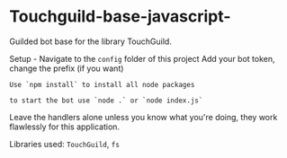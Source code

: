 # Touchguild-base-javascript-
Guilded bot base for the library TouchGuild.

Setup - 
    Navigate to the `config` folder of this project
    Add your bot token, change the prefix (if you want)

    Use `npm install` to install all node packages

    to start the bot use `node .` or `node index.js`

Leave the handlers alone unless you know what you're doing, they work flawlessly for this application.

Libraries used: `TouchGuild`, `fs`